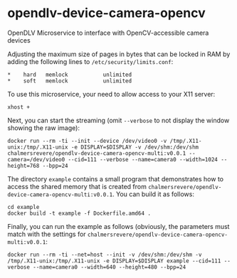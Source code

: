# opendlv-device-camera-opencv
OpenDLV Microservice to interface with OpenCV-accessible camera devices

Adjusting the maximum size of pages in bytes that can be locked in RAM by adding the following lines to `/etc/security/limits.conf`:

```
*    hard   memlock           unlimited
*    soft   memlock           unlimited
```

To use this microservice, your need to allow access to your X11 server:
```
xhost +
```

Next, you can start the streaming (omit `--verbose` to not display the window showing the raw image):
```
docker run --rm -ti --init --device /dev/video0 -v /tmp/.X11-unix:/tmp/.X11-unix -e DISPLAY=$DISPLAY -v /dev/shm:/dev/shm chalmersrevere/opendlv-device-camera-opencv-multi:v0.0.1 --camera=/dev/video0 --cid=111 --verbose --name=camera0 --width=1024 --height=768 --bpp=24
```

The directory `example` contains a small program that demonstrates how to access the shared memory that is created from `chalmersrevere/opendlv-device-camera-opencv-multi:v0.0.1`. You can build it as follows:

```
cd example
docker build -t example -f Dockerfile.amd64 .
```

Finally, you can run the example as follows (obviously, the parameters must match with the settings for `chalmersrevere/opendlv-device-camera-opencv-multi:v0.0.1`:

```
docker run --rm -ti --net=host --init -v /dev/shm:/dev/shm -v /tmp/.X11-unix:/tmp/.X11-unix -e DISPLAY=$DISPLAY example --cid=111 --verbose --name=camera0 --width=640 --height=480 --bpp=24
```
